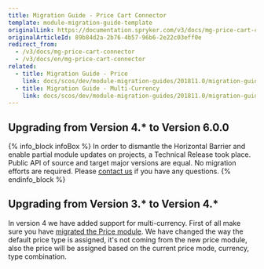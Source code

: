 ```yaml
---
title: Migration Guide - Price Cart Connector
template: module-migration-guide-template
originalLink: https://documentation.spryker.com/v3/docs/mg-price-cart-connector
originalArticleId: 89b84d2a-2b76-4b57-96b6-2e22c03eff0e
redirect_from:
  - /v3/docs/mg-price-cart-connector
  - /v3/docs/en/mg-price-cart-connector
related:
  - title: Migration Guide - Price
    link: docs/scos/dev/module-migration-guides/201811.0/migration-guide-price.html
  - title: Migration Guide - Multi-Currency
    link: docs/scos/dev/module-migration-guides/201811.0/migration-guide-multi-currency.html
---
```


## Upgrading from Version 4.* to Version 6.0.0

{% info_block infoBox %}
In order to dismantle the Horizontal Barrier and enable partial module updates on projects, a Technical Release took place. Public API of source and target major versions are equal. No migration efforts are required. Please [contact us](https://spryker.com/en/support/) if you have any questions.
{% endinfo_block %}

## Upgrading from Version 3.* to Version 4.*
In version 4 we have added support for multi-currency. First of all make sure you have [migrated the Price module](/docs/scos/dev/module-migration-guides/{{page.version}}/migration-guide-price.html). 
We have changed the way the default price type is assigned, it's not coming from the new price module, also the price will be assigned based on the current price mode, currency, type combination. 

<!-- Last review date: Nov 23, 2017 by Aurimas Ličkus -->
